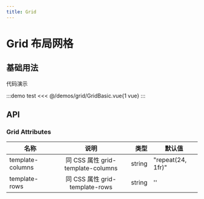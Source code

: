 ```yaml
---
title: Grid
---
```


# Grid 布局网格

## 基础用法

代码演示

:::demo test
<<< @/demos/grid/GridBasic.vue{1 vue}
:::

## API

### Grid Attributes

| 名称             |               说明                |   类型 | 默认值            |
| ---------------- | :-------------------------------: | -----: | ----------------- |
| template-columns | 同 CSS 属性 grid-template-columns | string | "repeat(24, 1fr)" |
| template-rows    |  同 CSS 属性 grid-template-rows   | string | ''                |
